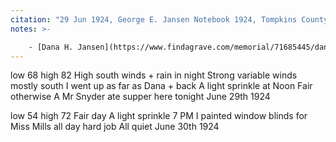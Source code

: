 ```yaml
---
citation: "29 Jun 1924, George E. Jansen Notebook 1924, Tompkins County History Center."
notes: >-

    - [Dana H. Jansen](https://www.findagrave.com/memorial/71685445/dana-h-jansen) (1861 to 24 Oct 1932)
---
```


low  68 high 82  High south winds + rain in night  Strong variable winds mostly south  I went up as far as Dana + back  A light sprinkle at Noon  Fair otherwise  A Mr Snyder ate supper here tonight
June 29th 1924

low 54 high 72  Fair day  A light sprinkle 7 PM  I painted window blinds for Miss Mills all day hard job  All quiet
June 30th 1924


